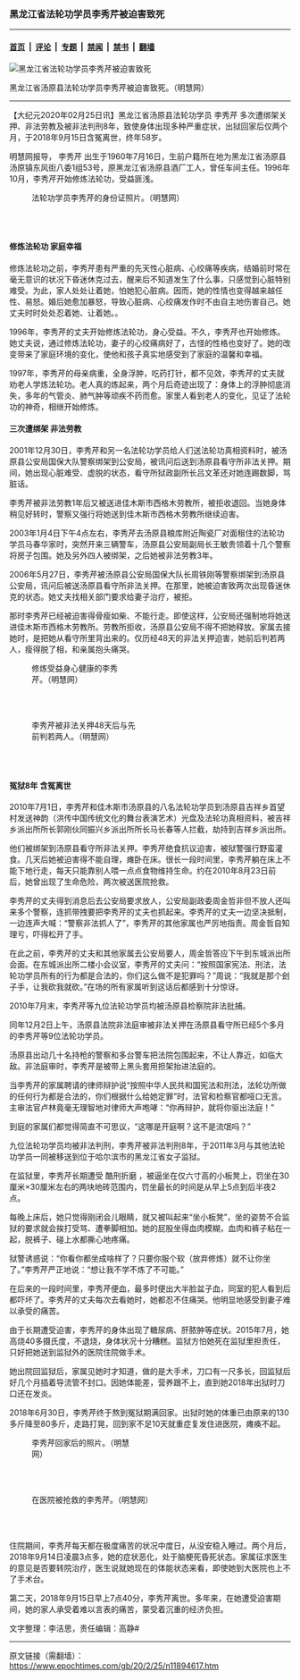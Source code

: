 ### 黑龙江省法轮功学员李秀芹被迫害致死

---

#### [首页](../../../..?n11894617) &nbsp;|&nbsp; [评论](../../../../../epoch-comment?n11894617) &nbsp;|&nbsp; [专题](../../../../../epoch-special?n11894617) &nbsp;|&nbsp; [禁闻](../../../../../epoch-news?n11894617) &nbsp;|&nbsp; [禁书](../../../../../books?n11894617) &nbsp;|&nbsp; [翻墙](https://github.com/gfw-breaker/nogfw/blob/master/README.md?n11894617)


<div><img alt="黑龙江省法轮功学员李秀芹被迫害致死" class="attachment-djy_600_400 size-djy_600_400 wp-post-image" src="https://i.epochtimes.com/assets/uploads/2020/02/490f9a370d6dcf637d696a9c8457092b-600x400.png"/>
<div class="caption">
 <p>
  黑龙江省汤原县法轮功学员李秀芹被迫害致死。（明慧网）
 </p>
</div></div><hr/><div class="post_content" id="artbody" itemprop="articleBody">
 <!-- article content begin -->
 <p>
  【大纪元2020年02月25日讯】黑龙江省汤原县法轮功学员
  <ok href="https://www.epochtimes.com/gb/tag/%E6%9D%8E%E7%A7%80%E8%8A%B9.html">
   李秀芹
  </ok>
  多次遭绑架关押、非法劳教及被非法判刑8年，致使身体出现多种严重症状，出狱回家后仅两个月，于2018年9月15日含冤离世，终年58岁。
 </p>
 <p>
  明慧网报导，
  <ok href="https://www.epochtimes.com/gb/tag/%E6%9D%8E%E7%A7%80%E8%8A%B9.html">
   李秀芹
  </ok>
  出生于1960年7月16日，生前户籍所在地为黑龙江省汤原县汤原镇东风街八委1组53号，原黑龙江省汤原县酒厂工人，曾任车间主任。1996年10月，李秀芹开始修炼法轮功，受益匪浅。
 </p>
 <figure aria-describedby="caption-attachment-11895166" class="wp-caption aligncenter" id="attachment_11895166" style="width: 295px">
  <ok href="https://i.epochtimes.com/assets/uploads/2020/02/2020-2-24-lixiuqin_02.jpg" target="_blank">
   <img alt="" class="wp-image-11895166" src="https://i.epochtimes.com/assets/uploads/2020/02/2020-2-24-lixiuqin_02-600x383.jpg"/>
  </ok>
  <br/><figcaption class="wp-caption-text" id="caption-attachment-11895166">
   法轮功学员李秀芹的身份证照片。（明慧网）
  </figcaption><br/>
 </figure><br/>
 <h4>
  <b>
   修炼法轮功 家庭幸福
  </b>
 </h4>
 <p>
  修炼法轮功之前，李秀芹患有严重的先天性心脏病、心绞痛等疾病，结婚前时常在毫无意识的状况下昏迷休克过去，醒来后不知道发生了什么事，只感觉到心脏特别难受。为此，家人处处让着她，怕她犯心脏病。因而，她的性情也变得越来越任性、易怒。婚后她愈加暴怒，导致心脏病、心绞痛发作时不由自主地伤害自己。她丈夫时时处处忍着她、让着她。。
 </p>
 <p>
  1996年，李秀芹的丈夫开始修炼法轮功，身心受益。不久，李秀芹也开始修炼。她丈夫说，通过修炼法轮功，妻子的心绞痛病好了，古怪的性格也变好了。她的改变带来了家庭环境的变化，使他和孩子真实地感受到了家庭的温馨和幸福。
 </p>
 <p>
  1997年，李秀芹的母亲病重，全身浮肿，吃药打针，都不见效，李秀芹的丈夫就劝老人学炼法轮功。老人真的炼起来，两个月后奇迹出现了：身体上的浮肿彻底消失，多年的气管炎、肺气肿等顽疾不药而愈。家里人看到老人的变化，见证了法轮功的神奇，相继开始修炼。
 </p>
 <h4>
  <b>
   三次遭绑架 非法劳教
  </b>
 </h4>
 <p>
  2001年12月30日，李秀芹和另一名法轮功学员给人们送法轮功真相资料时，被汤原县公安局国保大队警察绑架到公安局，被讯问后送到汤原县看守所非法关押。期间，她出现心脏难受、虚脱的状态，看守所狱政副所长吕文革还对她连踢数脚，骂脏话。
 </p>
 <p>
  李秀芹被非法劳教1年后又被送进佳木斯市西格木劳教所，被拒收退回。当她身体稍见好转时，警察又强行将她送到佳木斯市西格木劳教所继续迫害。
 </p>
 <p>
  2003年1月4日下午4点左右，李秀芹去汤原县粮库附近陶瓷厂对面租住的法轮功学员马春华家时，突然开来三辆警车，汤原县公安局副局长王敏贵领着十几个警察将房子包围。她及另外四人被绑架，之后她被非法劳教3年。
 </p>
 <p>
  2006年5月27日，李秀芹被汤原县公安局国保大队长周铁刚等警察绑架到汤原县公安局，讯问后被送汤原县看守所非法关押。在那里，她被迫害致两次出现昏迷休克的状态。她丈夫找相关部门要求给妻子治疗，被拒。
 </p>
 <p>
  那时李秀芹已经被迫害得骨瘦如柴、不能行走。即使这样，公安局还强制地将她送进佳木斯市西格木劳教所。劳教所拒收，汤原县公安局不得不把她释放。家属去接她时，是把她从看守所里背出来的。仅历经48天的非法关押迫害，她前后判若两人，瘦得脱了相，和亲属抱头痛哭。
 </p>
 <figure aria-describedby="caption-attachment-11895001" class="wp-caption aligncenter" id="attachment_11895001" style="width: 177px">
  <ok href="https://i.epochtimes.com/assets/uploads/2020/02/2006-7-26-lixiuq-01.jpg" target="_blank">
   <img alt="" class="wp-image-11895001" src="https://i.epochtimes.com/assets/uploads/2020/02/2006-7-26-lixiuq-01.jpg"/>
  </ok>
  <br/><figcaption class="wp-caption-text" id="caption-attachment-11895001">
   修炼受益身心健康的李秀芹。（明慧网）
  </figcaption><br/>
 </figure><br/>
 <figure aria-describedby="caption-attachment-11895002" class="wp-caption aligncenter" id="attachment_11895002" style="width: 188px">
  <ok href="https://i.epochtimes.com/assets/uploads/2020/02/2006-7-26-lixiuq-02.jpg" target="_blank">
   <img alt="" class="wp-image-11895002" src="https://i.epochtimes.com/assets/uploads/2020/02/2006-7-26-lixiuq-02-600x860.jpg"/>
  </ok>
  <br/><figcaption class="wp-caption-text" id="caption-attachment-11895002">
   李秀芹被非法关押48天后与先前判若两人。（明慧网）
  </figcaption><br/>
 </figure><br/>
 <h4>
  <b>
   冤狱8年 含冤离世
  </b>
 </h4>
 <p>
  2010年7月1日，李秀芹和佳木斯市汤原县的八名法轮功学员到汤原县吉祥乡首望村发送神韵（洪传中国传统文化的舞台表演艺术）光盘及法轮功真相资料，被吉祥乡派出所所长郭刚伙同振兴乡派出所所长马长春等人拦截，劫持到吉祥乡派出所。
 </p>
 <p>
  他们被绑架到汤原县看守所非法关押。李秀芹绝食抗议迫害，被狱警强行野蛮灌食。几天后她被迫害得不能自理，瘫卧在床。很长一段时间里，李秀芹躺在床上不能下地行走，每天只能靠别人喂一点点食物维持生命。约在2010年8月23日前后，她曾出现了生命危险，两次被送医院抢救。
 </p>
 <p>
  李秀芹的丈夫得到消息后去公安局要求放人，公安局副政委周金哲非但不放人还叫来多个警察，连抓带拽要把李秀芹的丈夫也抓起来。李秀芹的丈夫一边坚决抵制，一边连声大喊：“警察非法抓人了”，李秀芹的其他家属也严厉地指责。周金哲自知理亏，吓得松开了手。
 </p>
 <p>
  在此之前，李秀芹的丈夫和其他家属去公安局要人，周金哲答应下午到东城派出所会面。在东城派出所二楼小会议室，李秀芹的丈夫问：“按照国家宪法、刑法，法轮功学员所有的行为都是合法的，你们这么做不是犯罪吗？”周说：“我就是那个刽子手，让我砍我就砍。”在场的所有家属听到这话后都感到十分惊讶。
 </p>
 <p>
  2010年7月末，李秀芹等九位法轮功学员均被汤原县检察院非法批捕。
 </p>
 <p>
  同年12月2日上午，汤原县法院非法庭审被非法关押在汤原县看守所已经5个多月的李秀芹等9位法轮功学员。
 </p>
 <p>
  汤原县出动几十名持枪的警察和多台警车把法院包围起来，不让人靠近，如临大敌。非法庭审时，李秀芹是被带上黑头套用担架抬进法庭的。
 </p>
 <p>
  当李秀芹的家属聘请的律师辩护说“按照中华人民共和国宪法和刑法，法轮功所做的任何行为都是合法的，你们根据什么给她定罪”时，法官和检察官都哑口无言。主审法官卢林竟毫无理智地对律师大声咆哮：“你再辩护，就将你驱出法庭！”
 </p>
 <p>
  到庭的家属们都觉得简直不可思议，“这哪是开庭啊？这不是流氓吗？”
 </p>
 <p>
  九位法轮功学员均被非法判刑，李秀芹被非法判刑8年，于2011年3月与其他法轮功学员一同被移送到位于哈尔滨市的黑龙江省女子监狱。
 </p>
 <p>
  在监狱里，李秀芹长期遭受
  <ok href="https://www.epochtimes.com/gb/tag/%E9%85%B7%E5%88%91%E6%8A%98%E7%A3%A8.html">
   酷刑折磨
  </ok>
  ，被逼坐在仅六寸高的小板凳上，罚坐在30厘米×30厘米左右的两块地砖范围内，罚坐最长的时间是从早上5点到后半夜2点。
 </p>
 <p>
  每晚上床后，她只觉得刚闭会儿眼睛，就又被叫起来“坐小板凳”，坐的姿势不合监狱的要求就会挨打受骂、遭拳脚相加。她的屁股坐得血肉模糊，血肉和裤子粘在一起，脱裤子、碰上水都撕心地疼痛。
 </p>
 <p>
  狱警诱惑说：“你看你都坐成啥样了？只要你服个软（放弃修炼）就不让你坐了。”李秀芹严正地说：“想让我不学不炼了不可能。”
 </p>
 <p>
  在后来的一段时间里，李秀芹便血，最多时便出大半脸盆子血，同室的犯人看到后都吓坏了。李秀芹的丈夫每次去看她时，她都忍不住痛哭。他明显地感受到妻子难以承受的痛苦。
 </p>
 <p>
  由于长期遭受迫害，李秀芹的身体出现了糖尿病、肝脓肿等症状。2015年7月，她高烧40多摄氏度，不退烧，身体状况十分糟糕。监狱方怕她死在监狱里担责任，只好把她送到监狱外的医院住院做手术。
 </p>
 <p>
  她出院回监狱后，家属见她时才知道，做的是大手术，刀口有一尺多长，回监狱后好几个月插着导流管不封口。因她体能差，营养跟不上，直到她2018年出狱时刀口还在发炎。
 </p>
 <p>
  2018年6月30日，李秀芹终于熬到冤狱期满回家。出狱时她的体重已由原来的130多斤降至80多斤，走路打晃，回到家不足10天就重症复发住进医院，瘫痪不起。
 </p>
 <figure aria-describedby="caption-attachment-11895160" class="wp-caption aligncenter" id="attachment_11895160" style="width: 185px">
  <ok href="https://i.epochtimes.com/assets/uploads/2020/02/2020-2-24-lixiuqin_04.jpg" target="_blank">
   <img alt="" class="wp-image-11895160" src="https://i.epochtimes.com/assets/uploads/2020/02/2020-2-24-lixiuqin_04-600x1067.jpg"/>
  </ok>
  <br/><figcaption class="wp-caption-text" id="caption-attachment-11895160">
   李秀芹回家后的照片。（明慧网）
  </figcaption><br/>
 </figure><br/>
 <figure aria-describedby="caption-attachment-11895226" class="wp-caption aligncenter" id="attachment_11895226" style="width: 260px">
  <ok href="https://i.epochtimes.com/assets/uploads/2020/02/2020-2-24-lixiuqin_01.jpg" target="_blank">
   <img alt="" class="wp-image-11895226" src="https://i.epochtimes.com/assets/uploads/2020/02/2020-2-24-lixiuqin_01-600x338.jpg"/>
  </ok>
  <br/><figcaption class="wp-caption-text" id="caption-attachment-11895226">
   在医院被抢救的李秀芹。（明慧网）
  </figcaption><br/>
 </figure><br/>
 <p>
  住院期间，李秀芹每天都在极度痛苦的状况中度日，从没安稳入睡过。两个月后，2018年9月14日凌晨3点多，她的症状恶化，处于脑梗死昏死状态。家属征求医生的意见是否要转院治疗，医生说就她现在的体能状态来看，即使她到大医院也上不了手术台。
 </p>
 <p>
  第二天，2018年9月15日早上7点40分，李秀芹离世。多年来，在她遭受迫害期间，她的家人承受着难以言表的痛苦，蒙受着沉重的经济负担。
 </p>
 <p>
  文字整理：李洁思，责任编辑：高静#
 </p>
 <!-- article content end -->
 <div id="below_article_ad">
 </div>
</div>


---

原文链接（需翻墙）：https://www.epochtimes.com/gb/20/2/25/n11894617.htm